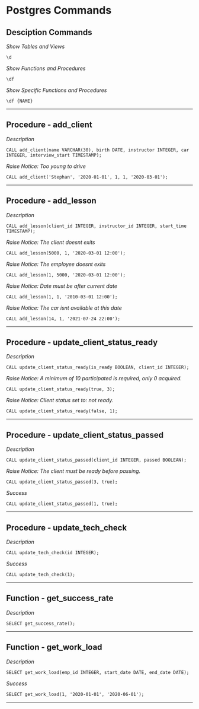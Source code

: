 # Postgres Commands

## Desciption Commands

_Show Tables and Views_

```plpgsql
\d
```

_Show Functions and Procedures_

```plpgsql
\df
```

_Show Specific Functions and Procedures_

```plpgsql
\df {NAME}
```

---

## Procedure - add_client

_Description_

```plpgsql
CALL add_client(name VARCHAR(30), birth DATE, instructor INTEGER, car INTEGER, interview_start TIMESTAMP);
```

_Raise Notice: Too young to drive_

```plpgsql
CALL add_client('Stephan', '2020-01-01', 1, 1, '2020-03-01');
```

---

## Procedure - add_lesson

_Description_

```plpgsql
CALL add_lesson(client_id INTEGER, instructor_id INTEGER, start_time TIMESTAMP);
```

_Raise Notice: The client doesnt exits_

```plpgsql
CALL add_lesson(5000, 1, '2020-03-01 12:00');
```

_Raise Notice: The employee doesnt exits_

```plpgsql
CALL add_lesson(1, 5000, '2020-03-01 12:00');
```

_Raise Notice: Date must be after current date_

```plpgsql
CALL add_lesson(1, 1, '2010-03-01 12:00');
```

_Raise Notice: The car isnt available at this date_

```plpgsql
CALL add_lesson(14, 1, '2021-07-24 22:00');
```

---

## Procedure - update_client_status_ready

_Description_

```plpgsql
CALL update_client_status_ready(is_ready BOOLEAN, client_id INTEGER);
```

_Raise Notice: A minimum of 10 participated is required, only 0 acquired._

```plpgsql
CALL update_client_status_ready(true, 3);
```

_Raise Notice: Client status set to: not ready._

```plpgsql
CALL update_client_status_ready(false, 1);
```

---

## Procedure - update_client_status_passed

_Description_

```plpgsql
CALL update_client_status_passed(client_id INTEGER, passed BOOLEAN);
```

_Raise Notice: The client must be ready before passing._

```plpgsql
CALL update_client_status_passed(3, true);
```

_Success_

```plpgsql
CALL update_client_status_passed(1, true);
```

---

## Procedure - update_tech_check

_Description_

```plpgsql
CALL update_tech_check(id INTEGER);
```

_Success_

```plpgsql
CALL update_tech_check(1);
```

---

## Function - get_success_rate

_Description_

```plpgsql
SELECT get_success_rate();
```

---

## Function - get_work_load

_Description_

```plpgsql
SELECT get_work_load(emp_id INTEGER, start_date DATE, end_date DATE);
```

_Success_

```plpgsql
SELECT get_work_load(1, '2020-01-01', '2020-06-01');
```

---
